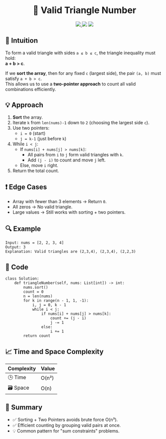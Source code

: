 <h1 align="center">🔺 Valid Triangle Number</h1>

<p align="center">
  <a href="https://leetcode.com/problems/valid-triangle-number/">
    <img src="https://img.shields.io/badge/LeetCode-Valid%20Triangle%20Number-brightgreen?logo=leetcode&style=flat-square" />
  </a>
  <img src="https://img.shields.io/badge/Difficulty-Medium-orange?style=flat-square" />
  <img src="https://img.shields.io/badge/Category-Array%2C%20Two%20Pointers%2C%20Sorting-blueviolet?style=flat-square" />
</p>


## 🧠 Intuition

To form a valid triangle with sides `a ≤ b ≤ c`, the triangle inequality must hold:  
**a + b > c**.  

If we **sort the array**, then for any fixed `c` (largest side), the pair `(a, b)` must satisfy `a + b > c`.  
This allows us to use a **two-pointer approach** to count all valid combinations efficiently.


## 💡 Approach

1. **Sort** the array.  
2. Iterate `k` from `len(nums)-1` down to `2` (choosing the largest side `c`).  
3. Use two pointers:
   - `i = 0` (start)
   - `j = k-1` (just before `k`)
4. While `i < j`:
   - If `nums[i] + nums[j] > nums[k]`:  
     - All pairs from `i` to `j` form valid triangles with `k`.  
     - Add `(j - i)` to count and move `j` left.  
   - Else, move `i` right.  
5. Return the total count.


## ❗ Edge Cases

- Array with fewer than 3 elements → Return `0`.  
- All zeros → No valid triangle.  
- Large values → Still works with sorting + two pointers.  


## 🔍 Example

```
Input: nums = [2, 2, 3, 4]
Output: 3
Explanation: Valid triangles are (2,3,4), (2,3,4), (2,2,3)
```

## 🧾 Code

```
class Solution:
    def triangleNumber(self, nums: List[int]) -> int:
        nums.sort()
        count = 0
        n = len(nums)
        for k in range(n - 1, 1, -1):
            i, j = 0, k - 1
            while i < j:
                if nums[i] + nums[j] > nums[k]:
                    count += (j - i)
                    j -= 1
                else:
                    i += 1
        return count
```

## 📈 Time and Space Complexity

| Complexity | Value |
|------------|--------|
| 🕒 Time     | O(n²)   |
| 🗃️ Space    | O(n)   |

## 📌 Summary

- ✅ Sorting + Two Pointers avoids brute force O(n³).
- ✅ Efficient counting by grouping valid pairs at once.
- 💡 Common pattern for "sum constraints" problems.
